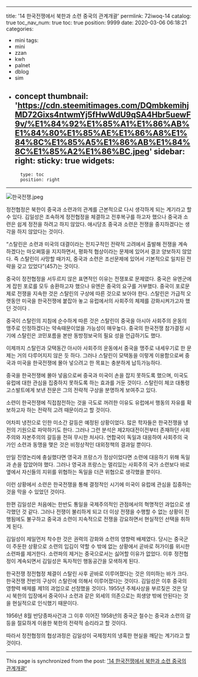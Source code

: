 
---
title: '14 한국전쟁에서 북한과 소련 중국의 관계개괄'
permlink: 72iwoq-14
catalog: true
toc_nav_num: true
toc: true
position: 9999
date: 2020-03-06 06:18:21
categories:
- mini
tags:
- mini
- zzan
- kwh
- palnet
- dblog
- sim
- concept
thumbnail: 'https://cdn.steemitimages.com/DQmbkemihjMD72Gixs4ntwmYj5fHwWdU9qSA4Hbr5uewF9v/%E1%84%92%E1%85%A1%E1%86%AB%E1%84%80%E1%85%AE%E1%86%A8%E1%84%8C%E1%85%A5%E1%86%AB%E1%84%8C%E1%85%A2%E1%86%BC.jpeg'
sidebar:
    right:
        sticky: true
widgets:
    -
        type: toc
        position: right
---


![한국전쟁.jpeg](https://cdn.steemitimages.com/DQmbkemihjMD72Gixs4ntwmYj5fHwWdU9qSA4Hbr5uewF9v/%E1%84%92%E1%85%A1%E1%86%AB%E1%84%80%E1%85%AE%E1%86%A8%E1%84%8C%E1%85%A5%E1%86%AB%E1%84%8C%E1%85%A2%E1%86%BC.jpeg)


정전협정은 북한이 중국과 소련과의 관계를 근본적으로 다시 생각하게 되는 계기라고 할 수 있다. 김일성은 조속하게 정전협정을 체결하고 전후복구를 하고자 했으나 중국과 소련은 쉽게 정전을 하려고 하지 않았다.
애시당초 중국과 소련은 전쟁을 중지하겠다는 생각을 하지 않았다는 것이다. 

“스탈린은 소련과 미국의 대결이라는 전지구적인 전략적 고려에서 출발해 전쟁을 계속하겠다는 마오쩌뚱을 지지하면서, 평화적 협상이라는 문제에 있어서 결코 양보하지 않았다. 즉 스탈린이 사망할 때가지, 중국과 소련은 조선문제에 있어서 기본적으로 일치된 전략을 갖고 있었다”(457)는 것이다. 

중국이 정전협정을 서두르지 않은 표면적인 이유는 전쟁포로 문제였다. 중국은 유엔군에게 잡힌 포로를 모두 송환하고자 했으나 유엔은 중국의 요구를 거부했다. 중국이 포로문제로 전쟁을 지속한 것은 스탈린의 구상에 따른 것으로 보아야 한다. 스탈린은 가급적 오랫동안 미국을 한국전쟁에 붙잡아 놓고 유럽에서의 사회주의 체제를 강화시켜가고자 했던 것이다 .

중국이 스탈린의 지침에 순수하게 따른 것은 스탈린이 중국을 아시아 사회주의 운동의 맹주로 인정하겠다는 약속때문이었을 가능성이 매우높다. 중국의 한국전쟁 참가결정 시기에 스탈린은 코민포름을 본딴 동방정보국의 필요 성을 언급하기도 했다.

이제까지 스탈린과 모택동간 아시아 사회주의 운동에서 중국을 맹주로 내세우기로 한 문제는 거의 다루어지지 않은 듯 하다. 그러나 스탈린이 모택동을 이렇게 이용함으로써 중국과 미국을 한국전쟁에 몰아 넣으려고 한 목표는 충분하게 납득가능하다. 

중국을 한국전쟁에 몰아 넣음으로써 중국과 미국이 손을 잡지 못하도록 했으며, 미국도 유럽에 대한 관심을 집중하지 못하도록 하는 효과를 거둔 것이다. 스탈린이 체코 대통령 고스발트에게 보낸 전문은 그의 전략적 구상을 분명하게 보여주고 있다. 

소련이 한국전쟁에 직접참전하는 것을 극도로 꺼려한 이유도 유럽에서 행동의 자유를 확보하고자 하는 전략적 고려 때문이라고 할 것이다. 

어차피 냉전으로 인한 미소간 갈등은 예정된 상황이었다. 많은 학자들은 한국전쟁을 냉전의 기원으로 파악하기도 한다. 그러나 그런 분석은 제2차대전이전부터 존재하던 사회주의와 자본주의의 갈등을 전혀 무시한 처사다. 연합국이 독일과 대응하여 사회주의 국가인 소련과 동맹을 맺은 것은 비정상적인 대외정책의 결과일 뿐이다. 

만일 진영논리에 충실했다면 영국과 프랑스가 정상이었다면 소련에 대응하기 위해 독일과 손을 잡았어야 했다. 그러나 영국과 프랑스는 멀리있는 사회주의 국가 소련보다 바로옆에서 자신들의 지위를 위협하는 독일을 더큰 위협으로 생각했을 뿐이다. 

이런 상황에서 소련은 한국전쟁을 통해 결정적인 시기에 미국이 유럽에 관심을 집중하는 것을 막을 수 있었던 것이다. 

한편 김일성은 처음에는 한반도 통일을 국제주의적인 관점에서의 혁명적인 과업으로 생각했던 것 같다. 그러나 전쟁이 불리하게 되고 더 이상 전쟁을 수행할 수 없는 상황이 진행됨에도 불구하고 중국과 소련이 지속적으로 전쟁을 강요하면서 현실적인 선택을 취하게 된다.

김일성이 제일먼저 착수한 것은 권력의 강화와 소련의 영향력 배제였다. 당시는 중국군이 주둔한 상황으로 소련의 입김이 약할 수 밖에 없는 상황에서 곧바로 허가이를 위시한 소련파를 제거한다. 소련파의 제거는 중국으로서는 싫어할 이유가 없었다. 이후 정전협정이 계속되면서 김일성은 독자적인 행동공간을 모색하게 된다. 

한국전쟁 정전협정 체결이 스탈린 사후 곧바로 이루어졌다는 것은 의미하는 바가 크다. 한국전쟁 전반의 구상이 스탈린에 의해서 이루어졌다는 것이다. 김일성은 이후 중국의 영향력 배제를 제1의 과업으로 선정했을 것이다. 1955년 주체사상을 부르짖은 것은 당시 북한의 입장에서 중국이나 소련과 같은 외세의 의존으로는 희생양 밖에 안된다는 것을 현실적으로 인식했기 때문이다. 

1956년 8월 반당종파사건과 그 이후 이어진 1958년의 중국군 철수는 중국과 소련의 갈등을 절묘하게 이용한 북한의 전략적 승리라고 할 것이다. 

따라서 정전협정의 협상과정은 김일성이 국제정치의 냉혹한 현실을 깨닫는 계기라고 할 것이다.

- - -

This page is synchronized from the post: ['14 한국전쟁에서 북한과 소련 중국의 관계개괄'](https://steemit.com/@wisdomandjustice/72iwoq-14)
